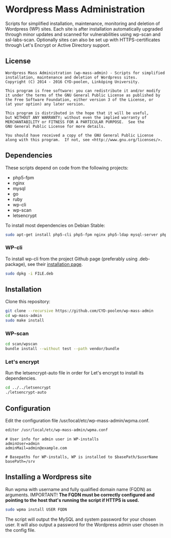 Wordpress Mass Administration
=============================

Scripts for simplified installation, maintenance, monitoring and deletion of Wordpress (WP) sites. Each site is after installation automatically upgraded through minor updates and scanned for vulnerabilities using wp-scan and ssl-labs-scan. Optionally sites can also be set up with HTTPS-certificates through Let's Encrypt or Active Directory support.


## License

```
Wordpress Mass Administration (wp-mass-admin) - Scripts for simplified
installation, maintenance and deletion of Wordpress sites.
Copyright (C) 2014 - 2016 CYD-poolen, Linköping University.

This program is free software: you can redistribute it and/or modify
it under the terms of the GNU General Public License as published by
the Free Software Foundation, either version 3 of the License, or
(at your option) any later version.

This program is distributed in the hope that it will be useful,
but WITHOUT ANY WARRANTY; without even the implied warranty of
MERCHANTABILITY or FITNESS FOR A PARTICULAR PURPOSE.  See the
GNU General Public License for more details.

You should have received a copy of the GNU General Public License
along with this program.  If not, see <http://www.gnu.org/licenses/>.
```


## Dependencies

These scripts depend on code from the following projects:

* php5-fpm
* nginx
* mysql
* go
* ruby
* wp-cli
* wp-scan
* letsencrypt

To install most dependencies on Debian Stable:

```bash
sudo apt-get install php5-cli php5-fpm nginx php5-ldap mysql-server php5-mysql ruby ruby-dev libcurl4-gnutls-dev make golang
```

### WP-cli

To install wp-cli from the project Github page (preferably using .deb-package), see their [installation page](http://wp-cli.org/docs/installing/).

```bash
sudo dpkg -i FILE.deb
```

## Installation

Clone this repository:

```bash
git clone --recursive https://github.com/CYD-poolen/wp-mass-admin
cd wp-mass-admin
sudo make install
```

### WP-scan

```bash
cd scan/wpscan
bundle install --without test --path vendor/bundle
```

### Let's encrypt

Run the letsencrypt-auto file in order for Let's encrypt to install its dependencies. 

```bash
cd ../../letsencrypt
./letsencrypt-auto
```


## Configuration

Edit the configuration file /usr/local/etc/wp-mass-admin/wpma.conf.

```bash
editor /usr/local/etc/wp-mass-admin/wpma.conf
```

```
# User info for admin user in WP-installs
adminUser=admin
adminMail=admin@example.com

# Basepaths for WP-installs, WP is installed to $basePath/$userName
basePath=/srv
```

## Installing a Wordpress site

Run wpma with username and fully qualified domain name (FQDN) as arguments. IMPORTANT! **The FQDN must be correctly configured and pointing to the host that's running the script if HTTPS is used.**

```bash
sudo wpma install USER FQDN
```

The script will output the MySQL and system password for your chosen user. It will also output a password for the Wordpress admin user chosen in the config file.


